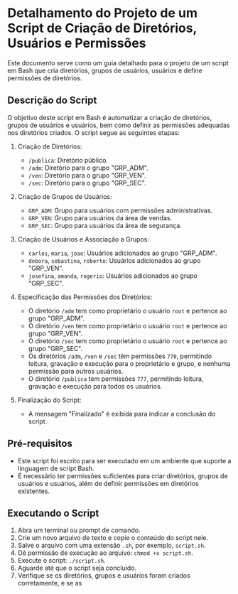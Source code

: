# Detalhamento do Projeto de um Script de Criação de Diretórios, Usuários e Permissões

Este documento serve como um guia detalhado para o projeto de um script em Bash que cria diretórios, grupos de usuários, usuários e define permissões de diretórios.

## Descrição do Script

O objetivo deste script em Bash é automatizar a criação de diretórios, grupos de usuários e usuários, bem como definir as permissões adequadas nos diretórios criados. O script segue as seguintes etapas:

1. Criação de Diretórios:
   - `/publica`: Diretório público.
   - `/adm`: Diretório para o grupo "GRP_ADM".
   - `/ven`: Diretório para o grupo "GRP_VEN".
   - `/sec`: Diretório para o grupo "GRP_SEC".

2. Criação de Grupos de Usuários:
   - `GRP_ADM`: Grupo para usuários com permissões administrativas.
   - `GRP_VEN`: Grupo para usuários da área de vendas.
   - `GRP_SEC`: Grupo para usuários da área de segurança.

3. Criação de Usuários e Associação a Grupos:
   - `carlos`, `maria`, `joao`: Usuários adicionados ao grupo "GRP_ADM".
   - `debora`, `sebastina`, `roberto`: Usuários adicionados ao grupo "GRP_VEN".
   - `josefina`, `amanda`, `rogerio`: Usuários adicionados ao grupo "GRP_SEC".

4. Especificação das Permissões dos Diretórios:
   - O diretório `/adm` tem como proprietário o usuário `root` e pertence ao grupo "GRP_ADM".
   - O diretório `/ven` tem como proprietário o usuário `root` e pertence ao grupo "GRP_VEN".
   - O diretório `/sec` tem como proprietário o usuário `root` e pertence ao grupo "GRP_SEC".
   - Os diretórios `/adm`, `/ven` e `/sec` têm permissões `770`, permitindo leitura, gravação e execução para o proprietário e grupo, e nenhuma permissão para outros usuários.
   - O diretório `/publica` tem permissões `777`, permitindo leitura, gravação e execução para todos os usuários.

5. Finalização do Script:
   - A mensagem "Finalizado" é exibida para indicar a conclusão do script.

## Pré-requisitos

- Este script foi escrito para ser executado em um ambiente que suporte a linguagem de script Bash.
- É necessário ter permissões suficientes para criar diretórios, grupos de usuários e usuários, além de definir permissões em diretórios existentes.

## Executando o Script

1. Abra um terminal ou prompt de comando.
2. Crie um novo arquivo de texto e copie o conteúdo do script nele.
3. Salve o arquivo com uma extensão `.sh`, por exemplo, `script.sh`.
4. Dê permissão de execução ao arquivo: `chmod +x script.sh`.
5. Execute o script: `./script.sh`.
6. Aguarde até que o script seja concluído.
7. Verifique se os diretórios, grupos e usuários foram criados corretamente, e se as
